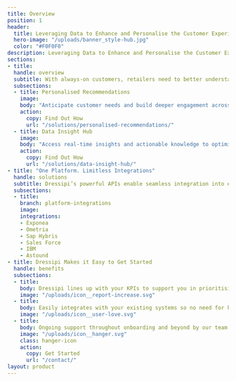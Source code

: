 ```yaml
---
title: Overview
position: 1
header:
  title: Leveraging Data to Enhance and Personalise the Customer Experience 
  hero-image: "/uploads/banner_style-hub.jpg"
  color: "#F0F0F0"
description: Leveraging Data to Enhance and Personalise the Customer Experience
sections:
- title: 
  handle: overview
  subtitle: With always-on customers, retailers need to better understand their preferences, anticipate demand faster and personalise all touch points to stay ahead. </br> The ability to ingest, cleanse, and augment huge quantities of data from multiple sources is at the very heart of the Dressipi Revenue Optimisation Platform
  subsections:
  - title: Personalised Recommendations
    image: 
    body: "Anticipate customer needs and build deeper engagement across every touchpoint: online, instore, in app and email."
    action:
      copy: Find Out How
      url: "/solutions/personalised-recommendations/"
  - title: Data Insight Hub
    image: 
    body: "Access real-time insights and actionable knowledge to optimise value at each step of the merchandising and buying process."
    action:
      copy: Find Out How
      url: "/solutions/data-insight-hub/"
- title: "One Platform. Limitless Integrations"
  handle: solutions
  subtitle: Dressipi’s powerful APIs enable seamless integration into existing enterprise platforms so you can quickly drive profitable growth across the entire value chain
  subsections:
  - title: 
    branch: platform-integrations
    image: 
    integrations:
    - Exponea
    - Ometria
    - Sap Hybris
    - Sales Force
    - IBM
    - Astound
- title: Dressipi Makes it Easy to Get Started
  handle: benefits
  subsections:
  - title: 
    body: Dressipi lines up with your KPIs to support you in prioritising which solution to get started with
    image: "/uploads/icon__report-increase.svg"
  - title: 
    body: Easily integrates with your existing systems so no need for heavy IT lifting
    image: "/uploads/icon__user-love.svg"
  - title: 
    body: Ongoing support throughout onboarding and beyond by our team of friendly experts
    image: "/uploads/icon__hanger.svg"
    class: hanger-icon
    action:
      copy: Get Started
      url: "/contact/"
layout: product
---
```


